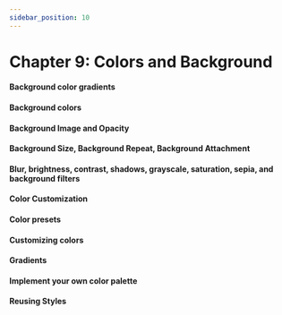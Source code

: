 ```yaml
---
sidebar_position: 10
---
```


# Chapter 9: Colors and Background

####  Background color gradients

####  Background colors

####  Background Image and Opacity

####  Background Size, Background Repeat, Background Attachment

####  Blur, brightness, contrast, shadows, grayscale, saturation, sepia, and background filters

####  Color Customization

####  Color presets

####  Customizing colors

####  Gradients

####  Implement your own color palette

####  Reusing Styles
